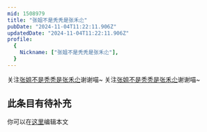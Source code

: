 ```yaml
---
mid: 1508979
title: "张姐不是秃秃是张禾尐"
pubDate: "2024-11-04T11:22:11.906Z"
updatedDate: "2024-11-04T11:22:11.906Z"
profile:
  {
    Nickname: ["张姐不是秃秃是张禾尐"],
  }
---
```


关注[张姐不是秃秃是张禾尐](https://space.bilibili.com/1508979)谢谢喵~ 关注[张姐不是秃秃是张禾尐](https://space.bilibili.com/1508979)谢谢喵~

## 此条目有待补充
你可以在[这里](https://github.com/Yuhanawa/VTuber.ICU/edit/master/src/content/v/张姐不是秃秃是张禾尐/index.md)编辑本文

